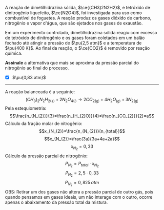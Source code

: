 A reação de dimetilhidrazina sólida, $\ce{(CH3)2N2H2}$, e tetróxido de dinitrogênio liquefeito, $\ce{N2O4}$, foi investigada para uso como combustível de foguetes. A reação produz os gases dióxido de carbono, nitrogênio e vapor d'água, que são ejetados nos gases de exaustão.

Em um experimento controlado, dimetilhidrazina sólida reagiu com excesso de tetróxido de dinitrogênio e os gases foram coletados em um balão fechado até atingir a pressão de $\pu{2,5 atm}$ e a temperatura de $\pu{400 K}$. Ao final da reação, o $\ce{CO2}$ é removido por reação química.

**Assinale** a alternativa que mais se aproxima da pressão parcial do nitrogênio ao final do processo.

- [x] $\pu{0,83 atm}$


---

A reação balanceada é a seguinte:
$$(CH_{3})_{2}N_{2}H_{2(s)}+2N_{2}O_{4(l)}\rightarrow 2CO_{2(g)}+4H_{2}O_{(g)}+3N_{2(g)}$$
Pela estequiometria:
$$\frac{n_{N_{2}}}{3}=\frac{n_{H_{2}O}}{4}=\frac{n_{CO_{2}}}{2}=a$$
Cálculo da fração molar de nitrogênio:
$$x_{N_{2}}=\frac{n_{N_{2}}}{n_{total}}$$
$$x_{N_{2}}=\frac{3a}{3a+4a+2a}$$
$$x_{N_{2}}=0,33$$
Cálculo da pressão parcial de nitrogênio:
$$P_{N_{2}}=P_{total}\cdot x_{N_{2}}$$
$$P_{N_{2}}=2,5\cdot0,33$$
$$P_{N_{2}}=0,825\,atm$$
OBS: Retirar um dos gases não altera a pressão parcial de outro gás, pois quando pensamos em gases ideais, um não interage com o outro, ocorre apenas o abaixamento da pressão total da mistura.

